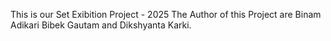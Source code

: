 This is our Set Exibition Project - 2025 The Author of this Project are Binam Adikari Bibek Gautam and Dikshyanta Karki.
                                                                                      
